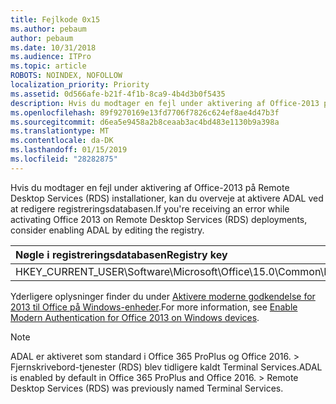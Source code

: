 ```yaml
---
title: Fejlkode 0x15
ms.author: pebaum
author: pebaum
ms.date: 10/31/2018
ms.audience: ITPro
ms.topic: article
ROBOTS: NOINDEX, NOFOLLOW
localization_priority: Priority
ms.assetid: 0d566afe-b21f-4f1b-8ca9-4b4d3b0f5435
description: Hvis du modtager en fejl under aktivering af Office-2013 på Remote Desktop Services (RDS) installationer, kan du overveje at aktivere ADAL ved at redigere registreringsdatabasen.
ms.openlocfilehash: 89f9270169e13fd7706f7826c624ef8ae4d47b3f
ms.sourcegitcommit: d6ea5e9458a2b8ceaab3ac4bd483e1130b9a398a
ms.translationtype: MT
ms.contentlocale: da-DK
ms.lasthandoff: 01/15/2019
ms.locfileid: "28282875"
---
```

<span data-ttu-id="d9d4c-103">Hvis du modtager en fejl under aktivering af Office-2013 på Remote Desktop Services (RDS) installationer, kan du overveje at aktivere ADAL ved at redigere registreringsdatabasen.</span><span class="sxs-lookup"><span data-stu-id="d9d4c-103">If you're receiving an error while activating Office 2013 on Remote Desktop Services (RDS) deployments, consider enabling ADAL by editing the registry.</span></span> 
  
|<span data-ttu-id="d9d4c-104">**Nøgle i registreringsdatabasen**</span><span class="sxs-lookup"><span data-stu-id="d9d4c-104">**Registry key**</span></span>|<span data-ttu-id="d9d4c-105">**Type**</span><span class="sxs-lookup"><span data-stu-id="d9d4c-105">**Type**</span></span>|<span data-ttu-id="d9d4c-106">**Værdi**</span><span class="sxs-lookup"><span data-stu-id="d9d4c-106">**Value**</span></span>|
|:-----|:-----|:-----|
|<span data-ttu-id="d9d4c-107">HKEY_CURRENT_USER\Software\Microsoft\Office\15.0\Common\Identity\EnableADAL</span><span class="sxs-lookup"><span data-stu-id="d9d4c-107">HKEY_CURRENT_USER\Software\Microsoft\Office\15.0\Common\Identity\EnableADAL</span></span>  <br/> |<span data-ttu-id="d9d4c-108">REG_DWORD</span><span class="sxs-lookup"><span data-stu-id="d9d4c-108">REG_DWORD</span></span>  <br/> |<span data-ttu-id="d9d4c-109">1</span><span class="sxs-lookup"><span data-stu-id="d9d4c-109">1</span></span>  <br/> |
   
<span data-ttu-id="d9d4c-110">Yderligere oplysninger finder du under [Aktivere moderne godkendelse for 2013 til Office på Windows-enheder](https://docs.microsoft.com/office365/admin/security-and-compliance/enable-modern-authentication).</span><span class="sxs-lookup"><span data-stu-id="d9d4c-110">For more information, see [Enable Modern Authentication for Office 2013 on Windows devices](https://docs.microsoft.com/office365/admin/security-and-compliance/enable-modern-authentication).</span></span>
  
> [!NOTE]
>  <span data-ttu-id="d9d4c-p101">ADAL er aktiveret som standard i Office 365 ProPlus og Office 2016. > Fjernskrivebord-tjenester (RDS) blev tidligere kaldt Terminal Services.</span><span class="sxs-lookup"><span data-stu-id="d9d4c-p101">ADAL is enabled by default in Office 365 ProPlus and Office 2016. >  Remote Desktop Services (RDS) was previously named Terminal Services.</span></span> 
  

